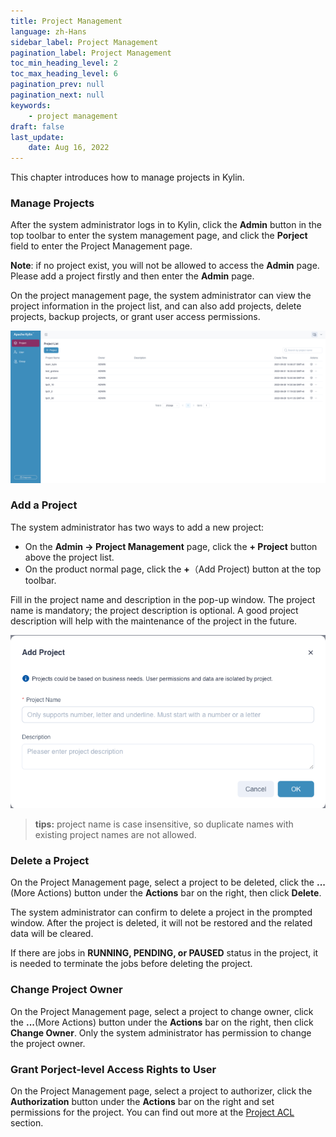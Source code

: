 ```yaml
---
title: Project Management
language: zh-Hans
sidebar_label: Project Management
pagination_label: Project Management
toc_min_heading_level: 2
toc_max_heading_level: 6
pagination_prev: null
pagination_next: null
keywords:
    - project management
draft: false
last_update:
    date: Aug 16, 2022
---
```


This chapter introduces how to manage projects in Kylin.

### <span id="management">Manage Projects</span>

After the system administrator logs in to Kylin, click the **Admin** button in the top toolbar to enter the system management page, and click the **Porject** field to enter the Project Management page.

**Note**: if no project exist, you will not be allowed to access the **Admin** page. Please add a project firstly and then enter the **Admin** page.

On the project management page, the system administrator can view the project information in the project list, and can also add projects, delete projects, backup projects, or grant user access permissions.

![Project List](images/project_list.png)

### <span id="add">Add a Project</span>

The system administrator has two ways to add a new project:

- On the **Admin -> Project Management** page, click the **+ Project** button above the project list.
- On the product normal page, click the **+**（Add Project) button at the top toolbar.

Fill in the project name and description in the pop-up window. The project name is mandatory; the project description is optional. A good project description will help with the maintenance of the project in the future.

![Add Projects](images/add_project.png)

> **tips:** project name is case insensitive, so duplicate names with existing project names are not allowed.

### <span id="delete">Delete a Project</span>

On the Project Management page, select a project to be deleted, click the **...**(More Actions) button under the **Actions** bar on the right, then click **Delete**. 

The system administrator can confirm to delete a project in the prompted window. After the project is deleted, it will not be restored and the related data will be cleared.

If there are jobs in **RUNNING, PENDING, or PAUSED** status in the project, it is needed to terminate the jobs before deleting the project.

### <span id="change_owner">Change Project Owner</span>

On the Project Management page, select a project to change owner, click the **...**(More Actions) button under the **Actions** bar on the right, then click **Change Owner**. Only the system administrator has permission to change the project owner.

### <span id="grant">Grant Porject-level Access Rights to User</span>

On the Project Management page, select a project to authorizer, click the **Authorization** button under the **Actions** bar on the right and set permissions for the project. You can find out more at the [Project ACL](../access-control/data-access-control/project_acl.md) section.
